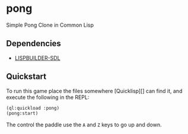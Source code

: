 pong
====

Simple Pong Clone in Common Lisp

## Dependencies

- [LISPBUILDER-SDL](https://code.google.com/p/lispbuilder/wiki/LispbuilderSDL)

## Quickstart

To run this game place the files somewhere [Quicklisp][] can find it, and execute the following in the REPL:

```lisp
(ql:quickload :pong)
(pong:start)
```
The control the paddle use the `A` and `Z` keys to go up and down.
